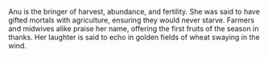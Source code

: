 Anu is the bringer of harvest, abundance, and fertility. She was said to have gifted mortals with agriculture, ensuring they would never starve. Farmers and midwives alike praise her name, offering the first fruits of the season in thanks. Her laughter is said to echo in golden fields of wheat swaying in the wind.